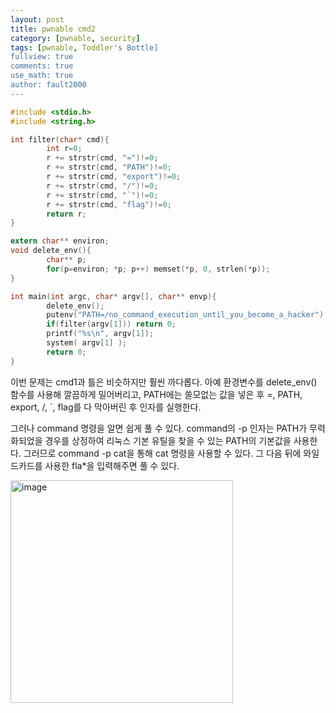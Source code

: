 ```yaml
---
layout: post
title: pwnable cmd2
category: [pwnable, security]
tags: [pwnable, Toddler's Bottle]
fullview: true
comments: true
use_math: true
author: fault2000
---
```


```c
#include <stdio.h>
#include <string.h>

int filter(char* cmd){
        int r=0;
        r += strstr(cmd, "=")!=0;
        r += strstr(cmd, "PATH")!=0;
        r += strstr(cmd, "export")!=0;
        r += strstr(cmd, "/")!=0;
        r += strstr(cmd, "`")!=0;
        r += strstr(cmd, "flag")!=0;
        return r;
}

extern char** environ;
void delete_env(){
        char** p;
        for(p=environ; *p; p++) memset(*p, 0, strlen(*p));
}

int main(int argc, char* argv[], char** envp){
        delete_env();
        putenv("PATH=/no_command_execution_until_you_become_a_hacker");
        if(filter(argv[1])) return 0;
        printf("%s\n", argv[1]);
        system( argv[1] );
        return 0;
}
```

이번 문제는 cmd1과 틀은 비슷하지만 훨씬 까다롭다. 아예 환경변수를 delete_env() 함수를 사용해 깔끔하게 밀어버리고, PATH에는 쓸모없는 값을 넣은 후 =, PATH, export, /, `, flag를 다 막아버린 후 인자를 실행한다.  

그러나 command 명령을 알면 쉽게 풀 수 있다. command의 -p 인자는 PATH가 무력화되었을 경우를 상정하여 리눅스 기본 유틸을 찾을 수 있는 PATH의 기본값을 사용한다. 그러므로 command -p cat을 통해 cat 명령을 사용할 수 있다. 그 다음 뒤에 와일드카드를 사용한 fla*을 입력해주면 풀 수 있다.   

<img width="356" alt="image" src="https://user-images.githubusercontent.com/73513005/195394821-898385b7-285f-42b6-919a-4e43e8472740.png">